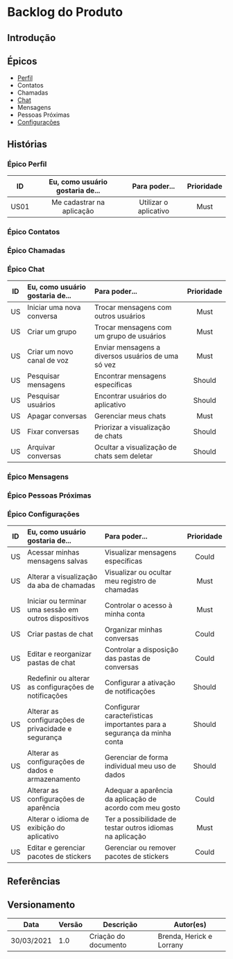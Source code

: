 # Backlog do Produto

## Introdução

## Épicos
- [Perfil](../docs/modelagem/backlog/epico_perfil.md) 
- Contatos
- Chamadas
- [Chat](../docs/modelagem/backlog/epico_chat.md)
- Mensagens
- Pessoas Próximas
- [Configurações](../docs/modelagem/backlog/epico_configuracoes.md)
    
## Histórias

### Épico Perfil

|  ID | Eu, como usuário gostaria de...|    Para poder...      | Prioridade |
| :-: | :----------------------------: | :-------------------: | :--------: |
| US01| Me cadastrar na aplicação      | Utilizar o aplicativo |    Must    |

### Épico Contatos


### Épico Chamadas


### Épico Chat
|  ID | Eu, como usuário gostaria de...|              Para poder...                  | Prioridade |
| :-: | :----------------------------- | :------------------------------------------ | :--------: |
| US  |   Iniciar uma nova conversa    |    Trocar mensagens com outros usuários     |    Must    |
| US  |        Criar um grupo          |  Trocar mensagens com um grupo de usuários  |    Must    |
| US  |   Criar um novo canal de voz   | Enviar mensagens a diversos usuários de uma só vez |    Must    |
| US  |     Pesquisar mensagens        |       Encontrar mensagens específicas       |  Should    |
| US  |      Pesquisar usuários        |       Encontrar usuários do aplicativo      |  Should    |
| US  |       Apagar conversas         |             Gerenciar meus chats            |    Must    |
| US  |       Fixar conversas          |       Priorizar a visualização de chats     |  Should    |
| US  |      Arquivar conversas        | Ocultar a visualização de chats sem deletar |  Should    |

### Épico Mensagens


### Épico Pessoas Próximas


### Épico Configurações
|  ID |           Eu, como usuário gostaria de...             |    Para poder...      | Prioridade |
| :-: | :---------------------------------------------------  | :-------------------  | :--------: |
| US  |          Acessar minhas mensagens salvas              | Visualizar mensagens específicas |    Could    |
| US  |       Alterar a visualização da aba de chamadas       | Visualizar ou ocultar meu registro de chamadas |    Must    |
| US  | Iniciar ou terminar uma sessão em outros dispositivos | Controlar o acesso à minha conta |    Must    |
| US  |                  Criar pastas de chat                 | Organizar minhas conversas |    Could    |
| US  |          Editar e reorganizar pastas de chat          | Controlar a disposição das pastas de conversas |    Could    |
| US  | Redefinir ou alterar as configurações de notificações | Configurar a ativação de notificações |   Should    |
| US  |  Alterar as configurações de privacidade e segurança  | Configurar caracteŕisticas importantes para a segurança da minha conta |    Should    |
| US  |   Alterar as configurações de dados e armazenamento   | Gerenciar de forma individual meu uso de dados |    Should    |
| US  |         Alterar as configurações de aparência         | Adequar a aparência da aplicação de acordo com meu gosto |    Could    |
| US  |      Alterar o idioma de exibição do aplicativo       | Ter a possibilidade de testar outros idiomas na aplicação |    Must    |
| US  |         Editar e gerenciar pacotes de stickers        | Gerenciar ou remover pacotes de stickers |    Could    |

## Referências

## Versionamento

| Data       | Versão | Descrição                  | Autor(es)              |
| ---------- | ------ | -------------------------- | ---------------------- |
| 30/03/2021 | 1.0    | Criação do documento       |Brenda, Herick e Lorrany|
